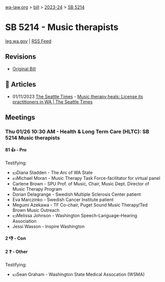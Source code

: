 [wa-law.org](/) > [bill](/bill/) > [2023-24](/bill/2023-24/) > [SB 5214](/bill/2023-24/sb/5214/)

# SB 5214 - Music therapists
[leg.wa.gov](https://app.leg.wa.gov/billsummary?BillNumber=5214&Year=2023&Initiative=false) | [RSS Feed](./rss.xml)

## Revisions
* [Original Bill](1/)

## 📰 Articles
* 01/11/2023 [The Seattle Times](/org/the_seattle_times/) - [Music therapy heals: License its practitioners in WA | The Seattle Times](https://www.seattletimes.com/opinion/music-therapy-heals-license-its-practitioners-in-wa/#:~:text=SB%205214)

## Meetings
### Thu 01/26 10:30 AM - Health & Long Term Care (HLTC): SB 5214 Music therapists
#### 81 👍 - Pro
Testifying:
* 💵Diana Stadden - The Arc of WA State
* 💵Michael Moran - Music Therapy Task Force-facilitator for virtual panel
* Carlene Brown - SPU Prof. of Music, Chair, Music Dept. Director of Music Therapy Program
* Dorian Delagrange - Swedish Multiple Sclerosis Center patient
* Eva Marczinko - Swedish Cancer Institute patient
* Megumi Azekawa - TF Co-chair, Puget Sound Music Therapy/Ted Brown Music Outreach
* 💵Melissa Johnson - Washington Speech-Language-Hearing Association
* Jessi Wasson - Inspire Washington

#### 2 👎 - Con

#### 2 ❓ - Other
Testifying:
* 💵Sean Graham - Washington State Medical Assocation (WSMA)
